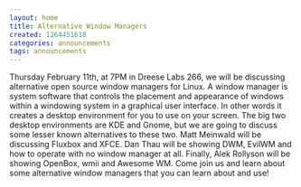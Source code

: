 ```yaml
---
layout: home
title: Alternative Window Managers
created: 1264451618
categories: announcements
tags: announcements
---
```

Thursday February 11th, at 7PM in Dreese Labs 266, we will be discussing alternative open source window managers for Linux. A window manager is system software that controls the placement and appearance of windows within a windowing system in a graphical user interface. In other words it creates a desktop environment for you to use on your screen. The big two desktop environments are KDE and Gnome, but we are going to discuss some lesser known alternatives to these two. Matt Meinwald will be discussing Fluxbox and XFCE. Dan Thau will be showing DWM, EvilWM and how to operate with no window manager at all. Finally, Alek Rollyson will be showing OpenBox, wmii and Awesome WM. Come join us and learn about some alternative window managers that you can learn about and use!
